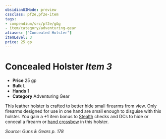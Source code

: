 ```yaml
---
obsidianUIMode: preview
cssclass: pf2e,pf2e-item
tags:
- compendium/src/pf2e/g&g
- item/category/adventuring-gear
aliases: ["Concealed Holster"]
itemLevel: 3
price: 25 gp
---
```

# Concealed Holster *Item 3*  

- **Price** 25 gp
- **Bulk** L
- **Hands** 1
- **Category** Adventuring Gear

This leather holster is crafted to better hide small firearms from view. Only firearms designed for use in one hand are small enough to disguise with this holster. You gain a +1 item bonus to [Stealth](../../skills.md#Stealth) checks and DCs to hide or conceal a firearm or [hand crossbow](hand-crossbow.md) in this holster.

*Source: Guns & Gears p. 178*